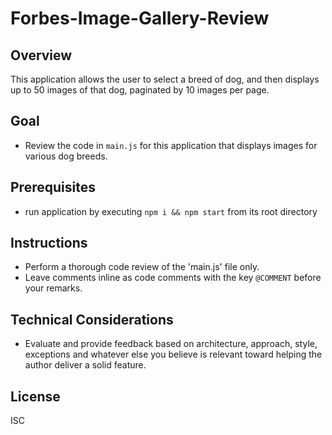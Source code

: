 # Forbes-Image-Gallery-Review

## Overview
This application allows the user to select a breed of dog, and then displays up to 50 images of that dog, paginated by 10 images per page.

## Goal
* Review the code in `main.js` for this application that displays images for various dog breeds.

## Prerequisites
* run application by executing `npm i && npm start` from its root directory

## Instructions
* Perform a thorough code review of the 'main.js' file only.
* Leave comments inline as code comments with the key `@COMMENT` before your remarks.

## Technical Considerations
* Evaluate and provide feedback based on architecture, approach, style, exceptions and whatever else you believe is relevant toward helping the author deliver a solid feature.

## License
ISC

